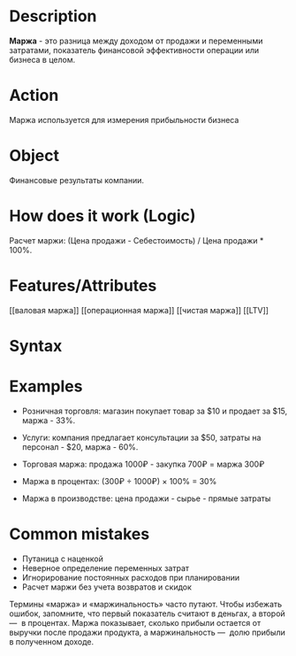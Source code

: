 # Description

**Маржа** - это разница между доходом от продажи и переменными затратами, показатель финансовой эффективности операции или бизнеса в целом.

# Action
Маржа используется для измерения прибыльности бизнеса

# Object
Финансовые результаты компании.

# How does it work (Logic)
Расчет маржи: (Цена продажи - Себестоимость) / Цена продажи * 100%.
# Features/Attributes
[[валовая маржа]]
[[операционная маржа]]
[[чистая маржа]]
[[LTV]]


# Syntax
# Examples
- Розничная торговля: магазин покупает товар за $10 и продает за $15, маржа - 33%.
- Услуги: компания предлагает консультации за $50, затраты на персонал - $20, маржа - 60%.

- Торговая маржа: продажа 1000₽ - закупка 700₽ = маржа 300₽
- Маржа в процентах: (300₽ ÷ 1000₽) × 100% = 30%
- Маржа в производстве: цена продажи - сырье - прямые затраты

# Common mistakes
- Путаница с наценкой
- Неверное определение переменных затрат
- Игнорирование постоянных расходов при планировании
- Расчет маржи без учета возвратов и скидок

Термины «маржа» и «маржинальность» часто путают. Чтобы избежать ошибок, запомните, что первый показатель считают в деньгах, а второй —  в процентах. Маржа показывает, сколько прибыли остается от выручки после продажи продукта, а маржинальность —  долю прибыли в полученном доходе.